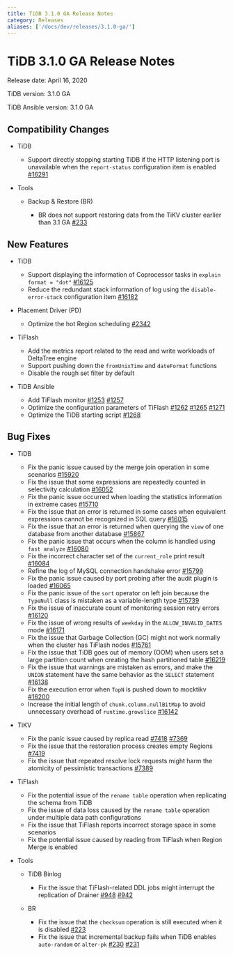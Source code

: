 ```yaml
---
title: TiDB 3.1.0 GA Release Notes
category: Releases
aliases: ['/docs/dev/releases/3.1.0-ga/']
---
```


# TiDB 3.1.0 GA Release Notes

Release date: April 16, 2020

TiDB version: 3.1.0 GA

TiDB Ansible version: 3.1.0 GA

## Compatibility Changes

+ TiDB

    - Support directly stopping starting TiDB if the HTTP listening port is unavailable when the `report-status` configuration item is enabled [#16291](https://github.com/pingcap/tidb/pull/16291)

+ Tools

    - Backup & Restore (BR)

        * BR does not support restoring data from the TiKV cluster earlier than 3.1 GA [#233](https://github.com/pingcap/br/pull/233)

## New Features

+ TiDB

    - Support displaying the information of Coprocessor tasks in `explain format = "dot"` [#16125](https://github.com/pingcap/tidb/pull/16125)
    - Reduce the redundant stack information of log using the `disable-error-stack` configuration item [#16182](https://github.com/pingcap/tidb/pull/16182)

+ Placement Driver (PD)

    - Optimize the hot Region scheduling [#2342](https://github.com/pingcap/pd/pull/2342)

+ TiFlash

    - Add the metrics report related to the read and write workloads of DeltaTree engine
    - Support pushing down the `fromUnixTime` and `dateFormat` functions
    - Disable the rough set filter by default

+ TiDB Ansible

    - Add TiFlash monitor [#1253](https://github.com/pingcap/tidb-ansible/pull/1253) [#1257](https://github.com/pingcap/tidb-ansible/pull/1257)
    - Optimize the configuration parameters of TiFlash [#1262](https://github.com/pingcap/tidb-ansible/pull/1262) [#1265](https://github.com/pingcap/tidb-ansible/pull/1265) [#1271](https://github.com/pingcap/tidb-ansible/pull/1271)
    - Optimize the TiDB starting script [#1268](https://github.com/pingcap/tidb-ansible/pull/1268)

## Bug Fixes

+ TiDB

    - Fix the panic issue caused by the merge join operation in some scenarios [#15920](https://github.com/pingcap/tidb/pull/15920)
    - Fix the issue that some expressions are repeatedly counted in selectivity calculation [#16052](https://github.com/pingcap/tidb/pull/16052)
    - Fix the panic issue occurred when loading the statistics information in extreme cases [#15710](https://github.com/pingcap/tidb/pull/15710)
    - Fix the issue that an error is returned in some cases when equivalent expressions cannot be recognized in SQL query [#16015](https://github.com/pingcap/tidb/pull/16015)
    - Fix the issue that an error is returned when querying the `view` of one database from another database [#15867](https://github.com/pingcap/tidb/pull/15867)
    - Fix the panic issue that occurs when the column is handled using `fast analyze` [#16080](https://github.com/pingcap/tidb/pull/16080)
    - Fix the incorrect character set of the `current_role` print result [#16084](https://github.com/pingcap/tidb/pull/16084)
    - Refine the log of MySQL connection handshake error [#15799](https://github.com/pingcap/tidb/pull/15799)
    - Fix the panic issue caused by port probing after the audit plugin is loaded [#16065](https://github.com/pingcap/tidb/pull/16065)
    - Fix the panic issue of the `sort` operator on left join because the `TypeNull` class is mistaken as a variable-length type [#15739](https://github.com/pingcap/tidb/pull/15739)
    - Fix the issue of inaccurate count of monitoring session retry errors [#16120](https://github.com/pingcap/tidb/pull/16120)
    - Fix the issue of wrong results of `weekday` in the `ALLOW_INVALID_DATES` mode [#16171](https://github.com/pingcap/tidb/pull/16171)
    - Fix the issue that Garbage Collection (GC) might not work normally when the cluster has TiFlash nodes [#15761](https://github.com/pingcap/tidb/pull/15761)
    - Fix the issue that TiDB goes out of memory (OOM) when users set a large partition count when creating the hash partitioned table [#16219](https://github.com/pingcap/tidb/pull/16219)
    - Fix the issue that warnings are mistaken as errors, and make the `UNION` statement have the same behavior as the `SELECT` statement [#16138](https://github.com/pingcap/tidb/pull/16138)
    - Fix the execution error when `TopN` is pushed down to mocktikv [#16200](https://github.com/pingcap/tidb/pull/16200)
    - Increase the initial length of `chunk.column.nullBitMap` to avoid unnecessary overhead of `runtime.growslice` [#16142](https://github.com/pingcap/tidb/pull/16142)

+ TiKV

    - Fix the panic issue caused by replica read [#7418](https://github.com/tikv/tikv/pull/7418) [#7369](https://github.com/tikv/tikv/pull/7369)
    - Fix the issue that the restoration process creates empty Regions [#7419](https://github.com/tikv/tikv/pull/7419)
    - Fix the issue that repeated resolve lock requests might harm the atomicity of pessimistic transactions [#7389](https://github.com/tikv/tikv/pull/7389)

+ TiFlash

    - Fix the potential issue of the `rename table` operation when replicating the schema from TiDB
    - Fix the issue of data loss caused by the `rename table` operation under multiple data path configurations
    - Fix the issue that TiFlash reports incorrect storage space in some scenarios
    - Fix the potential issue caused by reading from TiFlash when Region Merge is enabled

+ Tools

    - TiDB Binlog

        * Fix the issue that TiFlash-related DDL jobs might interrupt the replication of Drainer [#948](https://github.com/pingcap/tidb-binlog/pull/948) [#942](https://github.com/pingcap/tidb-binlog/pull/942)

    - BR

        * Fix the issue that the `checksum` operation is still executed when it is disabled [#223](https://github.com/pingcap/br/pull/223)
        * Fix the issue that incremental backup fails when TiDB enables `auto-random` or `alter-pk` [#230](https://github.com/pingcap/br/pull/230) [#231](https://github.com/pingcap/br/pull/231)
